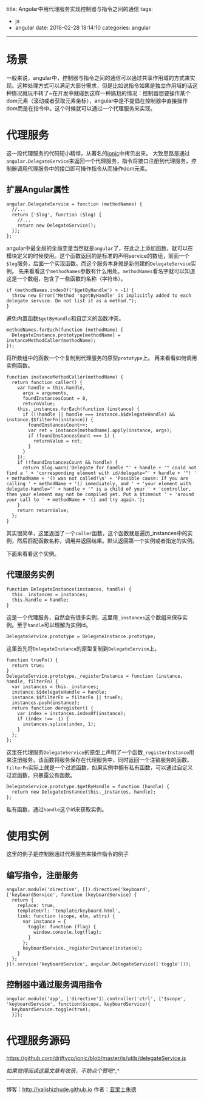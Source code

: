 title: Angular中用代理服务实现控制器与指令之间的通信
tags:
- js
- angular
date: 2016-02-28 18:14:10
categories: angular
---

# 场景

一般来说，angular中，控制器与指令之间的通信可以通过共享作用域的方式来实现。这种处理方式可以满足大部分需求，但是比如说指令如果是独立作用域的话这种情况就玩不转了~在开发中就碰到这样一种尴尬的情况：控制器想要操作某个dom元素（滚动或者获取元素坐标），angular中是不提倡在控制器中直接操作dom而是在指令中。这个时候就可以通过一个代理服务来实现。

<!-- more -->

# 代理服务

这一段代理服务的代码短小精悍，从著名的[ionic](http://ionicframework.com/)中拷贝出来。
大致思路是通过`angular.DelegateService`来返回一个代理服务，指令将接口注册到代理服务，控制器调用代理服务中的接口即可操作指令从而操作dom元素。

## 扩展Angular属性
```
angular.DelegateService = function (methodNames) {
  //...
  return ['$log', function ($log) {
    //...
    return new DelegateService();
  }];
};
```
angular中最全局的全局变量当然就是`angular`了，在此之上添加函数，就可以在模块定义的时候使用。这个函数返回的是标准的声明service的数组，前面一个`$log`服务，后面一个实现函数。而这个服务本身就是新创建的`DelegateService`实例。
先来看看这个`methodNames`参数有什么用处。`methodNames`看名字就可以知道这是一个数组，包含了一些函数的名称（字符串）。
```
if (methodNames.indexOf('$getByHandle') > -1) {
  throw new Error("Method '$getByHandle' is implicitly added to each delegate service. Do not list it as a method.");
}
```
避免内置函数`$getByHandle`和自定义的函数冲突。
```
methodNames.forEach(function (methodName) {
  DelegateInstance.prototype[methodName] = instanceMethodCaller(methodName);
});
```
将所数组中的函数一个个复制到代理服务的原型`prototype`上。
再来看看如何调用实例函数。
```
function instanceMethodCaller(methodName) {
  return function caller() {
    var handle = this.handle,
      args = arguments,
      foundInstancesCount = 0,
      returnValue;
    this._instances.forEach(function (instance) {
      if ((!handle || handle === instance.$$delegateHandle) && instance.$$filterFn(instance)) {
        foundInstancesCount++;
        var ret = instance[methodName].apply(instance, args);
        if (foundInstancesCount === 1) {
          returnValue = ret;
        }
      }
    });
    if (!foundInstancesCount && handle) {
      return $log.warn('Delegate for handle "' + handle + '" could not find a ' + 'corresponding element with id/delegate="' + handle + '"! ' + methodName + '() was not called!\n' + 'Possible cause: If you are calling ' + methodName + '() immediately, and ' + 'your element with delegate-handle="' + handle + '" is a child of your ' + 'controller, then your element may not be compiled yet. Put a $timeout ' + 'around your call to ' + methodName + '() and try again.');
    }
    return returnValue;
  };
}
```
其实很简单，这里返回了一个`caller`函数，这个函数就是遍历_instances中的实例，然后匹配函数名称，调用并返回结果。默认返回第一个实例或者指定的实例。

下面来看看这个实例。

## 代理服务实例
```
function DelegateInstance(instances, handle) {
  this._instances = instances;
  this.handle = handle;
}
```
这是一个代理服务，自然会有很多实例，这里用`_instances`这个数组来保存实例。至于`handle`可以理解为实例id。
```
DelegateService.prototype = DelegateInstance.prototype;
```
这里首先将`DelegateInstance`的原型复制到`DelegateService`上。
```
function trueFn() {
  return true;
}
DelegateService.prototype._registerInstance = function (instance, handle, filterFn) {
  var instances = this._instances;
  instance.$$delegateHandle = handle;
  instance.$$filterFn = filterFn || trueFn;
  instances.push(instance);
  return function deregister() {
    var index = instances.indexOf(instance);
    if (index !== -1) {
      instances.splice(index, 1);
    }
  };
};
```
这里在代理服务`DelegateService`的原型上声明了一个函数`_registerInstance`用来注册服务。该函数将服务保存在代理服务中，同时返回一个注销服务的函数。`filterFn`实际上就是一个过滤函数，如果实例中拥有私有函数，可以通过自定义过滤函数，只暴露公有函数。
```
DelegateService.prototype.$getByHandle = function (handle) {
  return new DelegateInstance(this._instances, handle);
};
```
私有函数，通过`handle`这个id来获取实例。

# 使用实例

这里的例子是控制器通过代理服务来操作指令的例子

## 编写指令，注册服务
```
angular.module('directive', []).directive('keyboard', ['keyboardService', function (keyboardService) {
  return {
    replace: true,
    templateUrl: 'template/keyboard.html',
    link: function (scope, elm, attrs) {
      var instance = {
        toggle: function (flag) {
          window.console.log(flag);
        }
      };
      keyboardService._registerInstance(instance);
    }
  };
}]).service('keyboardService', angular.DelegateService(['toggle']));
```
## 控制器中通过服务调用指令
```
angular.module('app', ['directive']).controller('ctrl', ['$scope', 'keyboardService', function($scope, keyboardService){
  keyboardService.toggle(true);
  }]);
```

# 代理服务源码

https://github.com/driftyco/ionic/blob/master/js/utils/delegateService.js

*如果觉得阅读这篇文章有收获，不妨点个赞吧^_^*

- - -
博客：http://yalishizhude.github.io
作者：[亚里士朱德](http://yalishizhude.github.io/about/)
